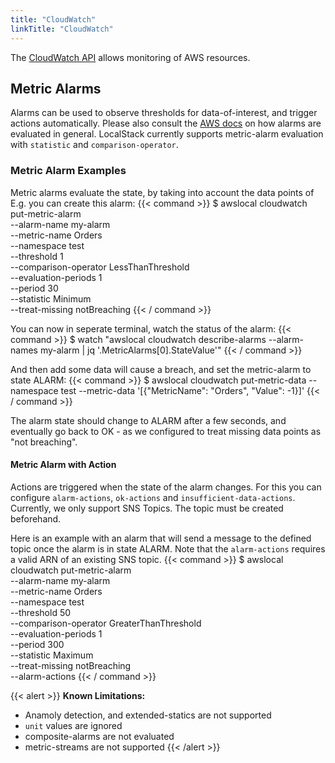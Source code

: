 ```yaml
---
title: "CloudWatch"
linkTitle: "CloudWatch"
---
```


The [CloudWatch API](https://docs.aws.amazon.com/cloudwatch/) allows monitoring of AWS resources. 

## Metric Alarms
Alarms can be used to observe thresholds for data-of-interest, and trigger actions automatically. Please also consult the [AWS docs](https://docs.aws.amazon.com/AmazonCloudWatch/latest/monitoring/AlarmThatSendsEmail.html#alarm-evaluation) on how alarms are evaluated in general.
LocalStack currently supports metric-alarm evaluation with `statistic` and `comparison-operator`.

### Metric Alarm Examples
Metric alarms evaluate the state, by taking into account the data points of  E.g. you can create this alarm:
{{< command >}}
$ awslocal cloudwatch put-metric-alarm \
  --alarm-name my-alarm \
  --metric-name Orders \
  --namespace test \
  --threshold 1 \
  --comparison-operator LessThanThreshold \
  --evaluation-periods 1 \
  --period 30 \
  --statistic Minimum \
  --treat-missing notBreaching
{{< / command >}}

You can now in seperate terminal, watch the status of the alarm:
{{< command >}}
$ watch "awslocal cloudwatch describe-alarms --alarm-names my-alarm | jq '.MetricAlarms[0].StateValue'"
{{< / command >}}

And then add some data will cause a breach, and set the metric-alarm to state ALARM:
{{< command >}}
$ awslocal cloudwatch put-metric-data --namespace test --metric-data '[{"MetricName": "Orders", "Value": -1}]'
{{< / command >}}

The alarm state should change to ALARM after a few seconds, and eventually go back to OK - as we configured to treat missing data points as "not breaching".


#### Metric Alarm with Action
Actions are triggered when the state of the alarm changes. 
For this you can configure `alarm-actions`, `ok-actions` and `insufficient-data-actions`. 
Currently, we only support SNS Topics. The topic must be created beforehand.

Here is an example with an alarm that will send a message to the defined topic once the alarm is in state ALARM.
Note that the `alarm-actions` requires a valid ARN of an existing SNS topic.
{{< command >}}
$ awslocal cloudwatch put-metric-alarm \
  --alarm-name my-alarm \
  --metric-name Orders \
  --namespace test \
  --threshold 50 \
  --comparison-operator GreaterThanThreshold \
  --evaluation-periods 1 \
  --period 300 \
  --statistic Maximum \
  --treat-missing notBreaching \
  --alarm-actions <topic-arn> 
{{< / command >}}


{{< alert >}}
**Known Limitations:** 
* Anamoly detection, and extended-statics are not supported
* `unit` values are ignored
* composite-alarms are not evaluated
* metric-streams are not supported
{{< /alert >}}

